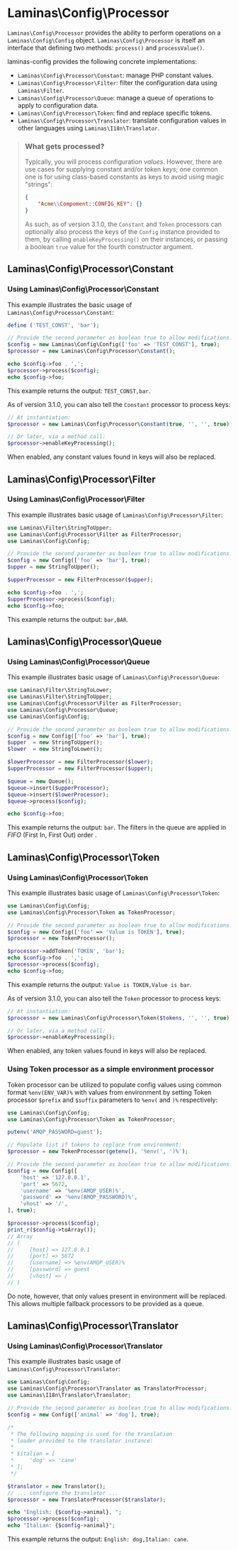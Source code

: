 # Laminas\\Config\\Processor

`Laminas\Config\Processor` provides the ability to perform operations on a
`Laminas\Config\Config` object. `Laminas\Config\Processor` is itself an interface that
defining two methods: `process()` and `processValue()`.

laminas-config provides the following concrete implementations:

- `Laminas\Config\Processor\Constant`: manage PHP constant values.
- `Laminas\Config\Processor\Filter`: filter the configuration data using `Laminas\Filter`.
- `Laminas\Config\Processor\Queue`: manage a queue of operations to apply to configuration data.
- `Laminas\Config\Processor\Token`: find and replace specific tokens.
- `Laminas\Config\Processor\Translator`: translate configuration values in other languages using `Laminas\I18n\Translator`.

<!-- markdownlint-disable-next-line heading-increment -->
> ### What gets processed?
>
> Typically, you will process configuration _values_. However, there are use
> cases for supplying constant and/or token _keys_; one common one is for
> using class-based constants as keys to avoid using magic "strings":
>
> ```json
> {
>     "Acme\\Compoment::CONFIG_KEY": {}
> }
> ```
>
> As such, as of version 3.1.0, the `Constant` and `Token` processors can
> optionally also process the keys of the `Config` instance provided to them, by
> calling `enableKeyProcessing()` on their instances, or passing a boolean
> `true` value for the fourth constructor argument.

## Laminas\\Config\\Processor\\Constant

### Using Laminas\\Config\\Processor\\Constant

This example illustrates the basic usage of `Laminas\Config\Processor\Constant`:

```php
define ('TEST_CONST', 'bar');

// Provide the second parameter as boolean true to allow modifications:
$config = new Laminas\Config\Config(['foo' => 'TEST_CONST'], true);
$processor = new Laminas\Config\Processor\Constant();

echo $config->foo . ',';
$processor->process($config);
echo $config->foo;
```

This example returns the output: `TEST_CONST,bar`.

As of version 3.1.0, you can also tell the `Constant` processor to process keys:

```php
// At instantiation:
$processor = new Laminas\Config\Processor\Constant(true, '', '', true);

// Or later, via a method call:
$processor->enableKeyProcessing();
```

When enabled, any constant values found in keys will also be replaced.

## Laminas\\Config\\Processor\\Filter

### Using Laminas\\Config\\Processor\\Filter

This example illustrates basic usage of `Laminas\Config\Processor\Filter`:

```php
use Laminas\Filter\StringToUpper;
use Laminas\Config\Processor\Filter as FilterProcessor;
use Laminas\Config\Config;

// Provide the second parameter as boolean true to allow modifications:
$config = new Config(['foo' => 'bar'], true);
$upper = new StringToUpper();

$upperProcessor = new FilterProcessor($upper);

echo $config->foo . ',';
$upperProcessor->process($config);
echo $config->foo;
```

This example returns the output: `bar,BAR`.

## Laminas\\Config\\Processor\\Queue

### Using Laminas\\Config\\Processor\\Queue

This example illustrates basic usage of `Laminas\Config\Processor\Queue`:

```php
use Laminas\Filter\StringToLower;
use Laminas\Filter\StringToUpper;
use Laminas\Config\Processor\Filter as FilterProcessor;
use Laminas\Config\Processor\Queue;
use Laminas\Config\Config;

// Provide the second parameter as boolean true to allow modifications:
$config = new Config(['foo' => 'bar'], true);
$upper  = new StringToUpper();
$lower  = new StringToLower();

$lowerProcessor = new FilterProcessor($lower);
$upperProcessor = new FilterProcessor($upper);

$queue = new Queue();
$queue->insert($upperProcessor);
$queue->insert($lowerProcessor);
$queue->process($config);

echo $config->foo;
```

This example returns the output: `bar`. The filters in the queue are applied in
_FIFO_ (First In, First Out) order .

## Laminas\\Config\\Processor\\Token

### Using Laminas\\Config\\Processor\\Token

This example illustrates basic usage of `Laminas\Config\Processor\Token`:

```php
use Laminas\Config\Config;
use Laminas\Config\Processor\Token as TokenProcessor;

// Provide the second parameter as boolean true to allow modifications:
$config = new Config(['foo' => 'Value is TOKEN'], true);
$processor = new TokenProcessor();

$processor->addToken('TOKEN', 'bar');
echo $config->foo . ',';
$processor->process($config);
echo $config->foo;
```

This example returns the output: `Value is TOKEN,Value is bar`.

As of version 3.1.0, you can also tell the `Token` processor to process keys:

```php
// At instantiation:
$processor = new Laminas\Config\Processor\Token($tokens, '', '', true);

// Or later, via a method call:
$processor->enableKeyProcessing();
```

When enabled, any token values found in keys will also be replaced.

### Using Token processor as a simple environment processor

Token processor can be utilized to populate config values using common
format `%env(ENV_VAR)%` with values from environment by setting Token
processor `$prefix` and `$suffix` parameters to `%env(` and `)%` respectively:

```php
use Laminas\Config\Config;
use Laminas\Config\Processor\Token as TokenProcessor;

putenv('AMQP_PASSWORD=guest');

// Populate list if tokens to replace from environment:
$processor = new TokenProcessor(getenv(), '%env(', ')%');

// Provide the second parameter as boolean true to allow modifications:
$config = new Config([
    'host' => '127.0.0.1',
    'port' => 5672,
    'username' => '%env(AMQP_USER)%',
    'password' => '%env(AMQP_PASSWORD)%',
    'vhost' => '/',
], true);

$processor->process($config);
print_r($config->toArray());
// Array
// (
//     [host] => 127.0.0.1
//     [port] => 5672
//     [username] => %env(AMQP_USER)%
//     [password] => guest
//     [vhost] => /
// )
```

Do note, however, that only values present in environment will be replaced.
This allows multiple fallback processors to be provided as a queue.

## Laminas\\Config\\Processor\\Translator

### Using Laminas\\Config\\Processor\\Translator

This example illustrates basic usage of `Laminas\Config\Processor\Translator`:

```php
use Laminas\Config\Config;
use Laminas\Config\Processor\Translator as TranslatorProcessor;
use Laminas\I18n\Translator\Translator;

// Provide the second parameter as boolean true to allow modifications:
$config = new Config(['animal' => 'dog'], true);

/*
 * The following mapping is used for the translation
 * loader provided to the translator instance:
 *
 * $italian = [
 *     'dog' => 'cane'
 * ];
 */

$translator = new Translator();
// ... configure the translator ...
$processor = new TranslatorProcessor($translator);

echo "English: {$config->animal}, ";
$processor->process($config);
echo "Italian: {$config->animal}";
```

This example returns the output: `English: dog,Italian: cane`.
